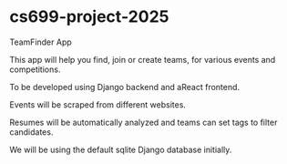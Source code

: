 # cs699-project-2025

TeamFinder App

This app will help you find, join or create teams, for various events and competitions.


To be developed using Django backend and aReact frontend.

Events will be scraped from different websites.

Resumes will be automatically analyzed and teams can set tags to filter candidates.

We will be using the default sqlite Django database initially.
